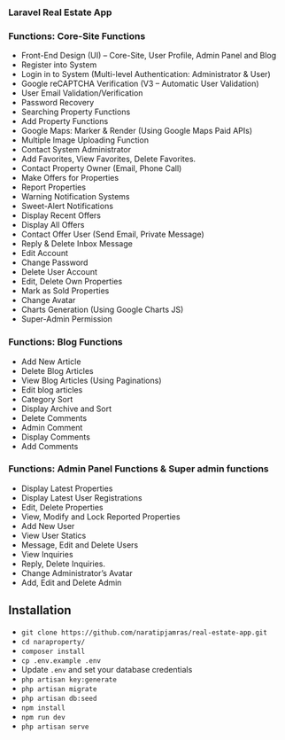 ### Laravel Real Estate App

### Functions: Core-Site Functions
- Front-End Design (UI) – Core-Site, User Profile, Admin Panel and Blog
- Register into System
- Login in to System (Multi-level Authentication: Administrator & User)
- Google reCAPTCHA Verification (V3 – Automatic User Validation)
- User Email Validation/Verification
- Password Recovery
- Searching Property Functions
- Add Property Functions
- Google Maps: Marker & Render (Using Google Maps Paid APIs)
- Multiple Image Uploading Function
- Contact System Administrator
- Add Favorites, View Favorites, Delete Favorites.
- Contact Property Owner (Email, Phone Call)
- Make Offers for Properties
- Report Properties
- Warning Notification Systems
- Sweet-Alert Notifications
- Display Recent Offers
- Display All Offers
- Contact Offer User (Send Email, Private Message)
- Reply & Delete Inbox Message
- Edit Account
- Change Password
- Delete User Account
- Edit, Delete Own Properties
- Mark as Sold Properties
- Change Avatar
- Charts Generation (Using Google Charts JS)
- Super-Admin Permission

### Functions: Blog Functions
- Add New Article
- Delete Blog Articles
- View Blog Articles (Using Paginations)
- Edit blog articles
- Category Sort
- Display Archive and Sort
- Delete Comments
- Admin Comment
- Display Comments
- Add Comments

### Functions: Admin Panel Functions & Super admin functions
- Display Latest Properties
- Display Latest User Registrations
- Edit, Delete Properties
- View, Modify and Lock Reported Properties
- Add New User
- View User Statics
- Message, Edit and Delete Users
- View Inquiries
- Reply, Delete Inquiries.
- Change Administrator’s Avatar
- Add, Edit and Delete Admin

## Installation

- `git clone https://github.com/naratipjamras/real-estate-app.git`
- `cd naraproperty/`
- `composer install`
- `cp .env.example .env`
- Update `.env` and set your database credentials
- `php artisan key:generate`
- `php artisan migrate`
- `php artisan db:seed`
- `npm install`
- `npm run dev`
- `php artisan serve`



